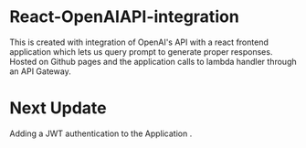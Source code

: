 # React-OpenAIAPI-integration
This is created with integration of OpenAI's API with a react frontend application which lets us query prompt to generate proper responses.
Hosted on Github pages and the application calls to lambda handler through an API Gateway.

# Next Update
Adding a JWT authentication to the Application .

